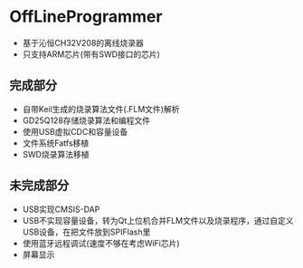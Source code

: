 # OffLineProgrammer
* 基于沁恒CH32V208的离线烧录器
* 只支持ARM芯片(带有SWD接口的芯片)

## 完成部分
* 自带Keil生成的烧录算法文件(.FLM文件)解析
* GD25Q128存储烧录算法和编程文件
* 使用USB虚拟CDC和容量设备
* 文件系统Fatfs移植
* SWD烧录算法移植

## 未完成部分
* USB实现CMSIS-DAP
* USB不实现容量设备，转为Qt上位机合并FLM文件以及烧录程序，通过自定义USB设备，在把文件放到SPIFlash里
* 使用蓝牙远程调试(速度不够在考虑WiFi芯片)
* 屏幕显示